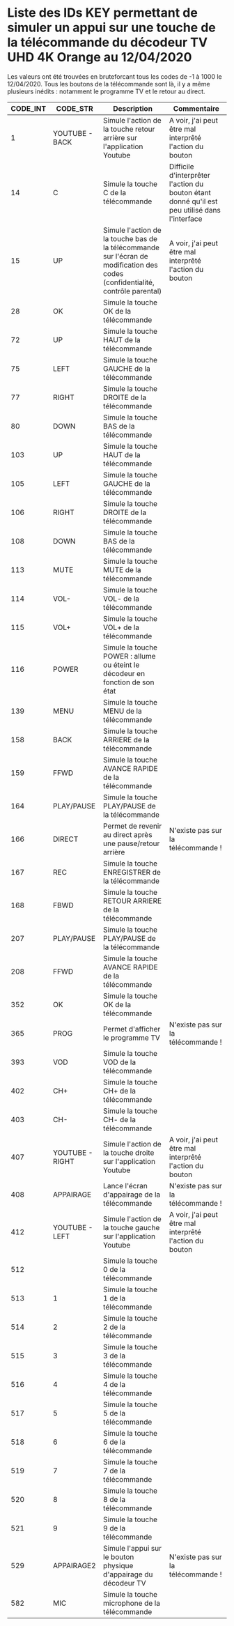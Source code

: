 # Liste des IDs KEY permettant de simuler un appui sur une touche de la télécommande du décodeur TV UHD 4K Orange au 12/04/2020

Les valeurs ont été trouvées en bruteforcant tous les codes de -1 à 1000 le 12/04/2020.
Tous les boutons de la télécommande sont là, il y a même plusieurs inédits : notamment le programme TV et le retour au
direct.

| CODE_INT | CODE_STR        | Description                                                                                                                    | Commentaire                                                                                   |
|----------|-----------------|--------------------------------------------------------------------------------------------------------------------------------|-----------------------------------------------------------------------------------------------|
| 1        | YOUTUBE - BACK  | Simule l'action de la touche retour arrière sur l'application Youtube                                                          | A voir, j'ai peut être mal interprêté l'action du bouton                                      |
| 14       | C               | Simule la touche C de la télécommande                                                                                          | Difficile d'interprêter l'action du bouton étant donné qu'il est peu utilisé dans l'interface |
| 15       | UP              | Simule l'action de la touche bas de la télécommande sur l'écran de modification des codes (confidentialité, contrôle parental) | A voir, j'ai peut être mal interprêté l'action du bouton                                      |
| 28       | OK              | Simule la touche OK de la télécommande                                                                                         |                                                                                               |
| 72       | UP              | Simule la touche HAUT de la télécommande                                                                                       |                                                                                               |
| 75       | LEFT            | Simule la touche GAUCHE de la télécommande                                                                                     |                                                                                               |
| 77       | RIGHT           | Simule la touche DROITE de la télécommande                                                                                     |                                                                                               |
| 80       | DOWN            | Simule la touche BAS de la télécommande                                                                                        |                                                                                               |
| 103      | UP              | Simule la touche HAUT de la télécommande                                                                                       |                                                                                               |
| 105      | LEFT            | Simule la touche GAUCHE de la télécommande                                                                                     |                                                                                               |
| 106      | RIGHT           | Simule la touche DROITE de la télécommande                                                                                     |                                                                                               |
| 108      | DOWN            | Simule la touche BAS de la télécommande                                                                                        |                                                                                               |
| 113      | MUTE            | Simule la touche MUTE de la télécommande                                                                                       |                                                                                               |
| 114      | VOL-            | Simule la touche VOL- de la télécommande                                                                                       |                                                                                               |
| 115      | VOL+            | Simule la touche VOL+ de la télécommande                                                                                       |                                                                                               |
| 116      | POWER           | Simule la touche POWER : allume ou éteint le décodeur en fonction de son état                                                  |                                                                                               |
| 139      | MENU            | Simule la touche MENU de la télécommande                                                                                       |                                                                                               |
| 158      | BACK            | Simule la touche ARRIERE de la télécommande                                                                                    |                                                                                               |
| 159      | FFWD            | Simule la touche AVANCE RAPIDE de la télécommande                                                                              |                                                                                               |
| 164      | PLAY/PAUSE      | Simule la touche PLAY/PAUSE de la télécommande                                                                                 |                                                                                               |
| 166      | DIRECT          | Permet de revenir au direct après une pause/retour arrière                                                                     | N'existe pas sur la télécommande !                                                            |
| 167      | REC             | Simule la touche ENREGISTRER de la télécommande                                                                                |                                                                                               |
| 168      | FBWD            | Simule la touche RETOUR ARRIERE de la télécommande                                                                             |                                                                                               |
| 207      | PLAY/PAUSE      | Simule la touche PLAY/PAUSE de la télécommande                                                                                 |                                                                                               |
| 208      | FFWD            | Simule la touche AVANCE RAPIDE de la télécommande                                                                              |                                                                                               |
| 352      | OK              | Simule la touche OK de la télécommande                                                                                         |                                                                                               |
| 365      | PROG            | Permet d'afficher le programme TV                                                                                              | N'existe pas sur la télécommande !                                                            |
| 393      | VOD             | Simule la touche VOD de la télécommande                                                                                        |                                                                                               |
| 402      | CH+             | Simule la touche CH+ de la télécommande                                                                                        |                                                                                               |
| 403      | CH-             | Simule la touche CH- de la télécommande                                                                                        |                                                                                               |
| 407      | YOUTUBE - RIGHT | Simule l'action de la touche droite sur l'application Youtube                                                                  | A voir, j'ai peut être mal interprêté l'action du bouton                                      |
| 408      | APPAIRAGE       | Lance l'écran d'appairage de la télécommande                                                                                   | N'existe pas sur la télécommande !                                                            |
| 412      | YOUTUBE - LEFT  | Simule l'action de la touche gauche sur l'application Youtube                                                                  | A voir, j'ai peut être mal interprêté l'action du bouton                                      |
| 512      |                 | Simule la touche 0 de la télécommande                                                                                          |                                                                                               |
| 513      | 1               | Simule la touche 1 de la télécommande                                                                                          |                                                                                               |
| 514      | 2               | Simule la touche 2 de la télécommande                                                                                          |                                                                                               |
| 515      | 3               | Simule la touche 3 de la télécommande                                                                                          |                                                                                               |
| 516      | 4               | Simule la touche 4 de la télécommande                                                                                          |                                                                                               |
| 517      | 5               | Simule la touche 5 de la télécommande                                                                                          |                                                                                               |
| 518      | 6               | Simule la touche 6 de la télécommande                                                                                          |                                                                                               |
| 519      | 7               | Simule la touche 7 de la télécommande                                                                                          |                                                                                               |
| 520      | 8               | Simule la touche 8 de la télécommande                                                                                          |                                                                                               |
| 521      | 9               | Simule la touche 9 de la télécommande                                                                                          |                                                                                               |
| 529      | APPAIRAGE2      | Simule l'appui sur le bouton physique d'appairage du décodeur TV                                                               | N'existe pas sur la télécommande !                                                            |
| 582      | MIC             | Simule la touche microphone de la télécommande                                                                                 |                                                                                               | 
